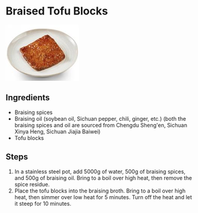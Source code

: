 # Braised Tofu Blocks

![Braised Tofu Blocks](/images/卤方干.png)

## Ingredients

- Braising spices
- Braising oil (soybean oil, Sichuan pepper, chili, ginger, etc.) (both the braising spices and oil are sourced from Chengdu Sheng'en, Sichuan Xinya Heng, Sichuan Jiajia Baiwei)
- Tofu blocks

## Steps

1. In a stainless steel pot, add 5000g of water, 500g of braising spices, and 500g of braising oil. Bring to a boil over high heat, then remove the spice residue.
2. Place the tofu blocks into the braising broth. Bring to a boil over high heat, then simmer over low heat for 5 minutes. Turn off the heat and let it steep for 10 minutes.
